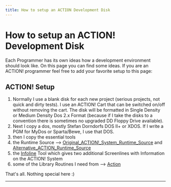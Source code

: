 ```yaml
---
title: How to setup an ACTION Development Disk
---
```

# How to setup an ACTION! Development Disk  
  
Each Programmer has its own ideas how a development environment should look like. On this page you can find some ideas. If you are an ACTION! programmer feel free to add your favorite setup to this page:  
  
## ACTION! Setup  
  
1. Normally I use a blank disk for each new project (serious projects, not quick and dirty tests).  I use an ACTION! Cart that can be switched on/off without removing the cart. The disk will be formatted in Single Density or Medium Density Dos 2.x Format (because if I take the disks to a convention there is sometimes no upgraded DD Floppy Drive available).  
1. Next I copy a dos, mostly Stefan Dorndorfs DOS II+ or XDOS. If I write a PGM for MyDos or Sparta/Bewe, I use that DOS.  
1. then I copy the essential tools  
1. the Runtime Source --> [Original_ACTION!_System_Runtime_Source](../Original_ACTION!_System_Runtime_Source/index.md) and [Alternative_ACTION_Runtime_Source](../Alternative_ACTION_Runtime_Source/index.md)  
1. the [Infoline](../Infoline/index.md) Tool which gives two additional Screenlines with Information on the ACTION! System  
1. some of the Library Routines I need from --> [Action](../Action/index.md)  
  
That's all. Nothing special here :)  
  
---

